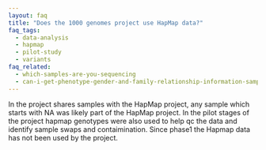 ```yaml
---
layout: faq
title: "Does the 1000 genomes project use HapMap data?"
faq_tags:
  - data-analysis
  - hapmap
  - pilot-study
  - variants
faq_related:
  - which-samples-are-you-sequencing
  - can-i-get-phenotype-gender-and-family-relationship-information-samples
---
```

                    
In the project shares samples with the HapMap project, any sample which starts with NA was likely part of the HapMap project. In the pilot stages of the project hapmap genotypes were also used to help qc the data and identify sample swaps and contaimination. Since phase1 the Hapmap data has not been used by the project.
